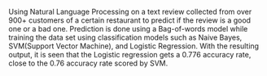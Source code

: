 Using Natural Language Processing on a text review collected from over 900+ customers of a certain restaurant to predict if the review is a good one or a bad one. Prediction is done using a Bag-of-words model while training the data set using classification models such as Naive Bayes, SVM(Support Vector Machine), and Logistic Regression. 
With the resulting output, it is seen that the Logistic regression gets a 0.776 accuracy rate, close to the 0.76 accuracy rate scored by SVM.
